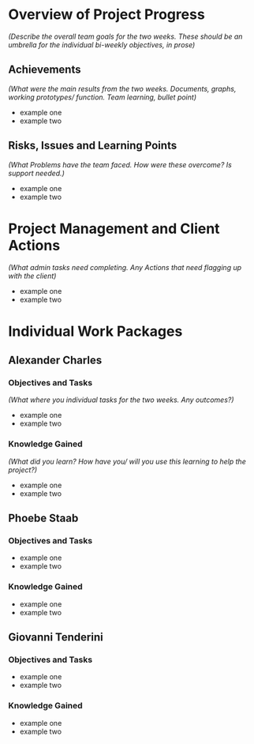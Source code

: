 # Overview of Project Progress
_(Describe the overall team goals for the two weeks. These should be an umbrella for the individual bi-weekly objectives, in prose)_

## Achievements
*(What were the main results from the two weeks. Documents, graphs, working prototypes/ function. Team learning, bullet point)*

- example one
- example two

## Risks, Issues and Learning Points
*(What Problems have the team faced. How were these overcome? Is support needed.)*

* example one
* example two

# Project Management and Client Actions
*(What admin tasks need completing. Any Actions that need flagging up with the client)*

- example one
- example two

# Individual Work Packages

## Alexander Charles

### Objectives and Tasks
*(What where you individual tasks for the two weeks. Any outcomes?)*

- example one
- example two

### Knowledge Gained
*(What did you learn? How have you/ will you use this learning to help the
 project?)*

- example one
- example two

## Phoebe Staab

### Objectives and Tasks
- example one
- example two

### Knowledge Gained
- example one
- example two

## Giovanni Tenderini

### Objectives and Tasks
- example one
- example two

### Knowledge Gained
- example one
- example two
